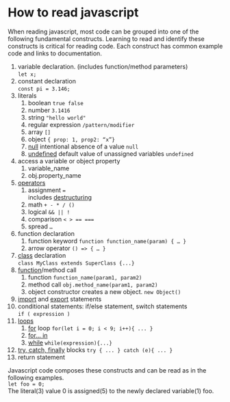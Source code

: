 # How to read javascript
When reading javascript, most code can be grouped into one of the following fundamental constructs. Learning to read and identify these constructs is critical for reading code. Each construct has common example code and links to documentation.  

1. variable declaration. (includes function/method parameters)  
   `let x;`  
2. constant declaration   
   `const pi = 3.146;` 
3. literals 
    1. boolean  `true false`
    2. number `3.1416`
    3. string `"hello world"`
    4. regular expression `/pattern/modifier`
    5. array  `[]`
    6. object `{ prop: 1, prop2: “x”}`
    7. [null](https://developer.mozilla.org/en-US/docs/Web/JavaScript/Reference/Global_Objects/null) intentional absence of a value `null`
    8. [undefined](https://developer.mozilla.org/en-US/docs/Web/JavaScript/Reference/Global_Objects/undefined) default value of unassigned variables `undefined`
4. access a variable or object property
    1. variable_name  
    2. obj.property_name
5. [operators](https://developer.mozilla.org/en-US/docs/Web/JavaScript/Guide/Expressions_and_Operators)
    1. assignment `=`  
        includes [destructuring](https://developer.mozilla.org/en-US/docs/Web/JavaScript/Reference/Operators/Destructuring_assignment)
    2. math `+ - * / ()`
    3. logical `&& || !`
    4. comparison `< > == ===`
    5. spread `…`
6. function declaration
   1. function keyword `function function_name(param) { … }`
   2. arrow operator  `() => { … } `
7. [class](https://developer.mozilla.org/en-US/docs/Web/JavaScript/Reference/Statements/class) declaration  
   `class MyClass extends SuperClass {...}`
8. [function](https://developer.mozilla.org/en-US/docs/Web/JavaScript/Reference/Statements/function)/method call  
    1. function `function_name(param1, param2)` 
    2. method call `obj.method_name(param1, param2)`
    3. object constructor creates a new object. `new Object()`
9.  [import](https://developer.mozilla.org/en-US/docs/Web/JavaScript/Reference/Statements/import) and [export](https://developer.mozilla.org/en-US/docs/Web/JavaScript/Reference/Statements/export) statements  
10. conditional statements: if/else statement, switch statements   
    `if ( expression ) `
11. [loops](https://developer.mozilla.org/en-US/docs/Web/JavaScript/Guide/Loops_and_iteration)  
    1. [for](https://developer.mozilla.org/en-US/docs/Web/JavaScript/Reference/Statements/for) loop  `for(let i = 0; i < 9; i++){ ... }`  
    2. [for... in](https://developer.mozilla.org/en-US/docs/Web/JavaScript/Reference/Statements/for...in)
    3. [while](https://developer.mozilla.org/en-US/docs/Web/JavaScript/Reference/Statements/while) `while(expression){...}`
12. [try, catch, finally](https://developer.mozilla.org/en-US/docs/Web/JavaScript/Reference/Statements/try...catch) blocks
    `try {
        ...
    } catch (e){
        ...
    }`
13. return statement


Javascript code composes these constructs and can be read as in the following examples.  
`let foo = 0;`  
The literal(3) value 0 is assigned(5) to the newly declared variable(1) foo.  
